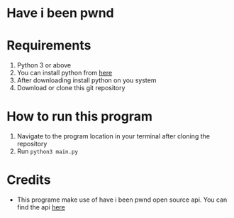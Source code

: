 #  Have i been pwnd

# Requirements

 1. Python 3 or above
 2. You can install python from [here](https://www.python.org/downloads/)
 3. After downloading install python on you system
 4. Download or clone this git repository

# How to run this program

 1. Navigate to the program location in your terminal after cloning the repository
 2. Run `python3 main.py`

#  Credits

 - This programe make use of have i been pwnd open source api. You can find the api [here](https://haveibeenpwned.com)
